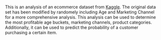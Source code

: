 This is an analysis of an ecommerce dataset from [Kaggle](https://www.kaggle.com/datasets/mervemenekse/ecommerce-dataset/data).
The original data set has been modified by randomely including Age and Marketing Channel for a more comprehensive analysis.
This analysis can be used to determine the most profitable age buckets, marketing channels, product categories.
Additionally, it can be used to predict the probability of a customer purchasing a certain item.
